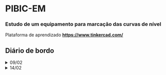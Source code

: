 # PIBIC-EM
### Estudo de um equipamento para marcação das curvas de nível

Plataforma de aprendizado **<https://www.tinkercad.com/>**

## Diário de bordo

<details><summary>09/02</summary>

- Connhecemos a plataforma **<https://www.tinkercad.com/>**
- Criamos alguns [códigos](https://github.com/NiltonSilva10/PIBIC-EM/tree/main/C%C3%B3digos/09.02)
- Criamos o Git-Hub do PIBIC-EM

</details>

<details><summary>14/02</summary>

- Ainda nada...

</details>
